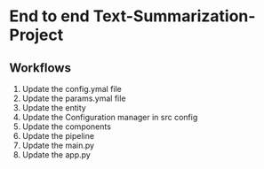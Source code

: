 # End to end Text-Summarization-Project


## Workflows

1. Update the config.ymal file
2. Update the params.ymal file
3. Update the entity
4. Update the Configuration manager in src config
5. Update the components
6. Update the pipeline
7. Update the main.py
8. Update the app.py